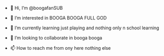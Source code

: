 - 👋 Hi, I’m @boogafanSUB
- 👀 I’m interested in BOOGA BOOGA FULL GOD
  
- 🌱 I’m currently learning just playing and nothing only n school learning
- 💞️ I’m looking to collaborate in booga booga
- 📫 How to reach me from ony here nothing else

<!---
boogafanSUB/boogafanSUB is a ✨ special ✨ repository because its `README.md` (this file) appears on your GitHub profile.
You can click the Preview link to take a look at your changes.
--->
